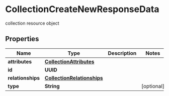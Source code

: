 

# CollectionCreateNewResponseData

collection resource object

## Properties

| Name | Type | Description | Notes |
|------------ | ------------- | ------------- | -------------|
|**attributes** | [**CollectionAttributes**](CollectionAttributes.md) |  |  |
|**id** | **UUID** |  |  |
|**relationships** | [**CollectionRelationships**](CollectionRelationships.md) |  |  |
|**type** | **String** |  |  [optional] |



